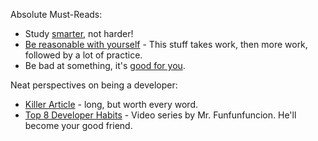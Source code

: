 Absolute Must-Reads:  
   * Study [smarter](https://youtu.be/Xt5qpbiqw2g?t=297), not harder!  
   * [Be reasonable with yourself](http://norvig.com/21-days.html) - This stuff takes work, then more work, followed by a lot of practice.  
   * Be bad at something, it's [good for you](https://www.ted.com/talks/eduardo_briceno_how_to_get_better_at_the_things_you_care_about).  
  
Neat perspectives on being a developer:  
   * [Killer Article](http://peternixey.com/post/83510597580/how-to-be-a-great-software-developer) - long, but worth every word.  
   * [Top 8 Developer Habits](https://www.youtube.com/watch?v=DwQ7psiU23I&index=1&list=PL0zVEGEvSaeGY3RMjGo4CgMPN42_U9Glu) - Video series by Mr. Funfunfuncion.  He'll become your good friend. 

